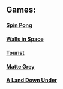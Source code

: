 ## Games:

#### [Spin Pong](pages/spinpong/spinpong.html)

#### [Walls in Space](pages/walls_in_space/walls_in_space.html)

#### [Tourist](pages/tourist/tourist.html)

#### [Matte Grey](pages/matte-grey/matte-grey.html)

#### [A Land Down Under](pages/a_land_down_under/a_land_down_under.html)
